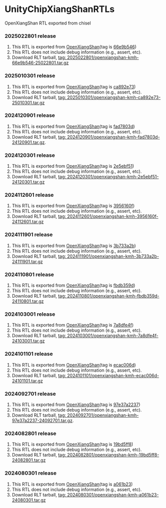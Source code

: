 # UnityChipXiangShanRTLs
OpenXiangShan RTL exported from chisel

### 2025022801 release
1. This RTL is exported from [OpenXiangShan](https://github.com/OpenXiangShan/XiangShan)(tag is [66e9b546](https://github.com/OpenXiangShan/XiangShan/commit/66e9b546))
2. This RTL does not include debug information (e.g., assert, etc).
3. Download RLT tarball, [tag: 2025022801/openxiangshan-kmh-66e9b546-25022801.tar.gz](https://github.com/XS-MLVP/UnityChipXiangShanRTLs/releases/download/2025022801/openxiangshan-kmh-66e9b546-25022801.tar.gz)

### 2025010301 release
1. This RTL is exported from [OpenXiangShan](https://github.com/OpenXiangShan/XiangShan)(tag is [ca892e73](https://github.com/OpenXiangShan/XiangShan/commit/ca892e73))
2. This RTL does not include debug information (e.g., assert, etc).
3. Download RLT tarball, [tag: 2025010301/openxiangshan-kmh-ca892e73-25010301.tar.gz](https://github.com/XS-MLVP/UnityChipXiangShanRTLs/releases/download/2025010301/openxiangshan-kmh-ca892e73-25010301.tar.gz)

### 2024120901 release
1. This RTL is exported from [OpenXiangShan](https://github.com/OpenXiangShan/XiangShan)(tag is [fad7803d](https://github.com/OpenXiangShan/XiangShan/commit/fad7803d97ed4a987a743036cec42d1c07b48e2e))
2. This RTL does not include debug information (e.g., assert, etc).
3. Download RLT tarball, [tag: 2024120901/openxiangshan-kmh-fad7803d-24120901.tar.gz](https://github.com/XS-MLVP/UnityChipXiangShanRTLs/releases/download/2024120901/openxiangshan-kmh-fad7803d-24120901.tar.gz).

### 2024120301 release
1. This RTL is exported from [OpenXiangShan](https://github.com/OpenXiangShan/XiangShan)(tag is [2e5ebf51](https://github.com/OpenXiangShan/XiangShan/commit/2e5ebf51))
2. This RTL does not include debug information (e.g., assert, etc).
3. Download RLT tarball, [tag: 2024120301/openxiangshan-kmh-2e5ebf51-24120301.tar.gz](https://github.com/XS-MLVP/UnityChipXiangShanRTLs/releases/download/2024120301/openxiangshan-kmh-2e5ebf51-24120301.tar.gz)

### 2024112601 release
1. This RTL is exported from [OpenXiangShan](https://github.com/OpenXiangShan/XiangShan)(tag is [3956160f](https://github.com/OpenXiangShan/XiangShan/commit/3956160f))
2. This RTL does not include debug information (e.g., assert, etc).
3. Download RLT tarball, [tag: 2024112601/openxiangshan-kmh-3956160f-24112601.tar.gz](https://github.com/XS-MLVP/UnityChipXiangShanRTLs/releases/download/2024112601/openxiangshan-kmh-3956160f-24112601.tar.gz)

### 2024111901 release
1. This RTL is exported from [OpenXiangShan](https://github.com/OpenXiangShan/XiangShan)(tag is [3b733a2b](https://github.com/OpenXiangShan/XiangShan/commit/3b733a2b))
2. This RTL does not include debug information (e.g., assert, etc).
3. Download RLT tarball, [tag: 2024111901/openxiangshan-kmh-3b733a2b-24111901.tar.gz](https://github.com/XS-MLVP/UnityChipXiangShanRTLs/releases/download/2024111901/openxiangshan-kmh-3b733a2b-24111901.tar.gz)

### 2024110801 release
1. This RTL is exported from [OpenXiangShan](https://github.com/OpenXiangShan/XiangShan)(tag is [fbdb359d](https://github.com/OpenXiangShan/XiangShan/commit/fbdb359d442176ec2670ab8d683605e70e56fcb8))
2. This RTL does not include debug information (e.g., assert, etc).
3. Download RLT tarball, [tag: 2024110801/openxiangshan-kmh-fbdb359d-24110801.tar.gz](https://github.com/XS-MLVP/UnityChipXiangShanRTLs/releases/download/2024110801/openxiangshan-kmh-fbdb359d-24110801.tar.gz)

### 2024103001 release
1. This RTL is exported from [OpenXiangShan](https://github.com/OpenXiangShan/XiangShan)(tag is [7a8dfe4f](https://github.com/OpenXiangShan/XiangShan/commit/7a8dfe4f))
2. This RTL does not include debug information (e.g., assert, etc).
3. Download RLT tarball, [tag: 2024103001/openxiangshan-kmh-7a8dfe4f-24103001.tar.gz](https://github.com/XS-MLVP/UnityChipXiangShanRTLs/releases/download/2024103001/openxiangshan-kmh-7a8dfe4f-24103001.tar.gz)

### 2024101101 release
1. This RTL is exported from [OpenXiangShan](https://github.com/OpenXiangShan/XiangShan)(tag is [ecac006d](https://github.com/OpenXiangShan/XiangShan/commit/ecac006d))
2. This RTL does not include debug information (e.g., assert, etc).
3. Download RLT tarball, [tag: 2024101101/openxiangshan-kmh-ecac006d-24101101.tar.gz](https://github.com/XS-MLVP/UnityChipXiangShanRTLs/releases/download/2024101101/openxiangshan-kmh-ecac006d-24101101.tar.gz)

### 2024092701 release
1. This RTL is exported from [OpenXiangShan](https://github.com/OpenXiangShan/XiangShan)(tag is [97e37a2237](https://github.com/OpenXiangShan/XiangShan/tree/97e37a223733159f1551ec3dee630e30dd95387a))
2. This RTL does not include debug information (e.g., assert, etc).
3. Download RLT tarball, [tag: 2024092701/openxiangshan-kmh-97e37a2237-24092701.tar.gz](https://github.com/XS-MLVP/UnityChipXiangshanRTLs/releases/download/2024092701/openxiangshan-kmh-97e37a2237-24092701.tar.gz).

### 2024082801 release
1. This RTL is exported from [OpenXiangShan](https://github.com/OpenXiangShan/XiangShan)(tag is [19bd5ff8](https://github.com/OpenXiangShan/XiangShan/commit/19bd5ff8))
2. This RTL does not include debug information (e.g., assert, etc).
3. Download RLT tarball, [tag: 2024082801/openxiangshan-kmh-19bd5ff8-24082801.tar.gz](https://github.com/XS-MLVP/UnityChipXiangShanRTLs/releases/download/2024082801/openxiangshan-kmh-19bd5ff8-24082801.tar.gz)

### 2024080301 release
1. This RTL is exported from [OpenXiangShan](https://github.com/OpenXiangShan/XiangShan)(tag is [a061b23](https://github.com/OpenXiangShan/XiangShan/commit/a061b23))
2. This RTL does not include debug information (e.g., assert, etc).
3. Download RLT tarball, [tag: 2024080301/openxiangshan-kmh-a061b23-24080301.tar.gz](https://github.com/XS-MLVP/UnityChipXiangShanRTLs/releases/download/2024080301/openxiangshan-kmh-a061b23-24080301.tar.gz)
